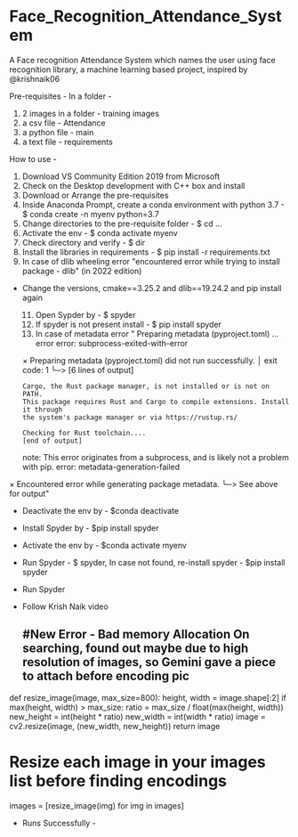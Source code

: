# Face_Recognition_Attendance_System
A Face recognition Attendance System which names the user using face recognition library, a machine learning based project, inspired by @krishnaik06

Pre-requisites - In a folder - 
  1. 2 images in a folder - training images
  2. a csv file - Attendance
  3. a python file - main
  4. a text file - requirements

How to use - 
  1. Download VS Community Edition 2019 from Microsoft 
  2. Check on the Desktop development with C++ box and install
  3. Download or Arrange the pre-requisites
  4. Inside Anaconda Prompt, create a conda environment with python 3.7 - $ conda create -n myenv python=3.7
  5. Change directories to the pre-requisite folder - $ cd ...
  6. Activate the env - $ conda activate myenv
  7. Check directory and verify - $ dir
  8. Install the libraries in requirements - $ pip install -r requirements.txt
  9. In case of dlib wheeling error "encountered error while trying to install package - dlib" (in 2022 edition)
- Change the versions, cmake==3.25.2 and dlib==19.24.2 and pip install again
  
  11. Open Sypder by - $ spyder
  12. If spyder is not present install - $ pip install spyder
  13. In case of metadata error " Preparing metadata (pyproject.toml) ... error
      error: subprocess-exited-with-error

  × Preparing metadata (pyproject.toml) did not run successfully.
  │ exit code: 1
  ╰─> [6 lines of output]

      Cargo, the Rust package manager, is not installed or is not on PATH.
      This package requires Rust and Cargo to compile extensions. Install it through
      the system's package manager or via https://rustup.rs/

      Checking for Rust toolchain....
      [end of output]

  note: This error originates from a subprocess, and is likely not a problem with pip.
error: metadata-generation-failed

× Encountered error while generating package metadata.
╰─> See above for output" 
- Deactivate the env by - $conda deactivate
- Install Spyder by - $pip install spyder
- Activate the env by - $conda activate myenv
- Run Spyder - $ spyder, In case not found, re-install spyder - $pip install spyder
- Run Spyder
- Follow Krish Naik video

  #New Error - Bad memory Allocation
  On searching, found out maybe due to high resolution of images, so Gemini gave a piece to attach before encoding pic
  -
def resize_image(image, max_size=800):
    height, width = image.shape[:2]
    if max(height, width) > max_size:
        ratio = max_size / float(max(height, width))
        new_height = int(height * ratio)
        new_width = int(width * ratio)
        image = cv2.resize(image, (new_width, new_height))
    return image

# Resize each image in your images list before finding encodings
images = [resize_image(img) for img in images]

- Runs Successfully -
